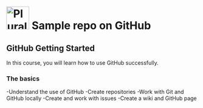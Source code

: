 # <a href='http://pluralsight.com'><img src='https://rebeccagonyonpluralsight.blob.core.windwos.net/files/pluralsight.png' height='60' alt='Pluralsight logo' /></a> Sample repo on GitHub

## GitHub Getting Started
In this course, you will learn how to use GitHub successfully.

### The basics
-Understand the use of GitHub
-Create repositories
-Work with Git and GitHub locally
-Create and work with issues
-Create a wiki and GitHub page
